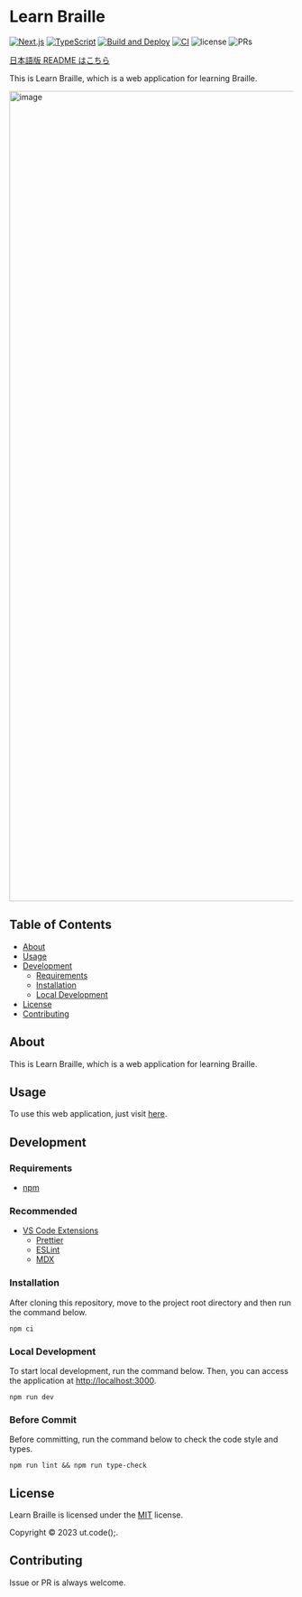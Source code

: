 # Learn Braille

[![Next.js](https://img.shields.io/badge/Next.js-000000.svg?logo=next.js)](https://github.com/vercel/next.js/)
[![TypeScript](https://img.shields.io/badge/TypeScript-007ACC.svg?logo=typescript&logoColor=white)](https://github.com/microsoft/TypeScript)
[![Build and Deploy](https://github.com/ut-code/learn-braille/actions/workflows/deploy.yml/badge.svg)](https://github.com/ut-code/learn-braille/actions/workflows/deploy.yml)
[![CI](https://github.com/ut-code/learn-braille/actions/workflows/ci.yml/badge.svg)](https://github.com/ut-code/learn-braille/actions/workflows/ci.yml)
![license](https://img.shields.io/badge/license-MIT-informational.svg)
![PRs](https://img.shields.io/badge/PRs-welcome-brightgreen.svg)

[日本語版 README はこちら](README.md)

This is Learn Braille, which is a web application for learning Braille.

<img width="1436" alt="image" src="https://github.com/ut-code/learn-braille/assets/104971044/743816ce-7f7e-4905-998c-84dc5d03d3bc">

## Table of Contents

- [About](#about)
- [Usage](#usage)
- [Development](#development)
  - [Requirements](#requirements)
  - [Installation](#installation)
  - [Local Development](#local-development)
- [License](#license)
- [Contributing](#contributing)

## About

This is Learn Braille, which is a web application for learning Braille.

## Usage

To use this web application, just visit [here](https://ut-code.github.io/learn-braille/).

## Development

### Requirements

- [npm](https://github.com/npm/cli)

### Recommended

- [VS Code Extensions](https://marketplace.visualstudio.com/VSCode)
  - [Prettier](https://marketplace.visualstudio.com/items?itemName=esbenp.prettier-vscode)
  - [ESLint](https://marketplace.visualstudio.com/items?itemName=dbaeumer.vscode-eslint)
  - [MDX](https://marketplace.visualstudio.com/items?itemName=unifiedjs.vscode-mdx)

### Installation

After cloning this repository, move to the project root directory and then run the command below.

```shell
npm ci
```

### Local Development

To start local development, run the command below. Then, you can access the application at [http://localhost:3000](http://localhost:3000).

```shell
npm run dev
```

### Before Commit

Before committing, run the command below to check the code style and types.

```shell
npm run lint && npm run type-check
```

## License

Learn Braille is licensed under the [MIT](https://opensource.org/licenses/MIT) license.

Copyright © 2023 ut.code();.

## Contributing

Issue or PR is always welcome.
